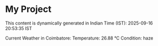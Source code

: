 # My Project

This content is dynamically generated in Indian Time (IST): 2025-09-16 20:53:35 IST


Current Weather in Coimbatore:
Temperature: 26.88 °C
Condition: haze
